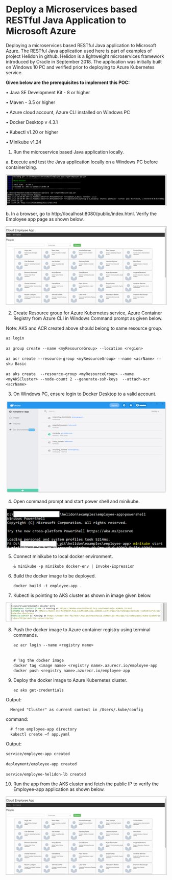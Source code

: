  # Deploy a Microservices based RESTful Java Application to Microsoft Azure #

Deploying a microservices based RESTful Java application to Microsoft Azure. The RESTful Java application used here is part of examples of project Helidon in github. Helidon is a lightweight microservices framework introduced by Oracle in September 2018. The application was initially built on Windows 10 PC and verified prior to deploying to Azure Kubernetes service.


**Given below are the prerequisites to implement this POC:**

•	Java SE Development Kit - 8 or higher

•	Maven - 3.5 or higher

•	 Azure cloud account, Azure CLI installed on Windows PC

•	Docker Desktop v 4.3.1

•	 Kubectl v1.20 or higher

•	 Minikube v1.24


1. Run the microservice based Java application locally. 

a. Execute and test the Java application locally on a Windows PC before containerizing.

 ![Alt text](https://github.com/Protontech-1803/devops/blob/master/RESTfulJavaMicroservicestoAzure/img/1a.png)


b. In a browser, go to http://localhost:8080/public/index.html. Verify the Employee app page as shown  below.

 ![Alt text](https://github.com/Protontech-1803/devops/blob/master/RESTfulJavaMicroservicestoAzure/img/1b.png)


2. Create Resource group for Azure Kubernetes service, Azure Container Registry from  Azure CLI in Windows Command prompt as given below.

Note: AKS and ACR created above should belong to same resource group.

    az login

    az group create --name <myResourceGroup> --location <region> 

    az acr create --resource-group <myResourceGroup> --name <acrName> --sku Basic 

    az aks create  --resource-group <myResourceGroup> --name <myAKSCluster> --node-count 2 --generate-ssh-keys  --attach-acr <acrName> 



3. On Windows PC, ensure login to Docker Desktop to a valid account. 

 ![Alt text](https://github.com/Protontech-1803/devops/blob/master/RESTfulJavaMicroservicestoAzure/img/3.png)


4. Open command prompt and start power shell and minikube.

 ![Alt text](https://github.com/Protontech-1803/devops/blob/master/RESTfulJavaMicroservicestoAzure/img/4a.png)

  
5. Connect minikube to local docker environment.

       & minikube -p minikube docker-env | Invoke-Expression
      

6. Build the docker image to be deployed. 

       docker build -t employee-app . 
      

7. Kubectl is pointing to AKS cluster as shown in image given below.

 ![Alt text](https://github.com/Protontech-1803/devops/blob/master/RESTfulJavaMicroservicestoAzure/img/7.png)

8.  Push the docker image to Azure container registry using terminal commands.

        az acr login --name <registry name>
 

        # Tag the docker image
        docker tag <image name> <registry name>.azurecr.io/employee-app
        docker push <registry name>.azurecr.io/employee-app

9. Deploy the docker image to Azure Kubernetes cluster.

       az aks get-credentials 
      
Output:

      Merged "Cluster" as current context in /Users/.kube/config
      
command:
      
      # from employee-app directory
      kubectl create –f app.yaml 

Output:

    service/employee-app created

    deployment/employee-app created

    service/employee-helidon-lb created

  
10. Run the app from the AKS cluster and fetch the public IP to verify the Employee-app application as shown below.

 ![Alt text](https://github.com/Protontech-1803/devops/blob/master/RESTfulJavaMicroservicestoAzure/img/10.png)
  


